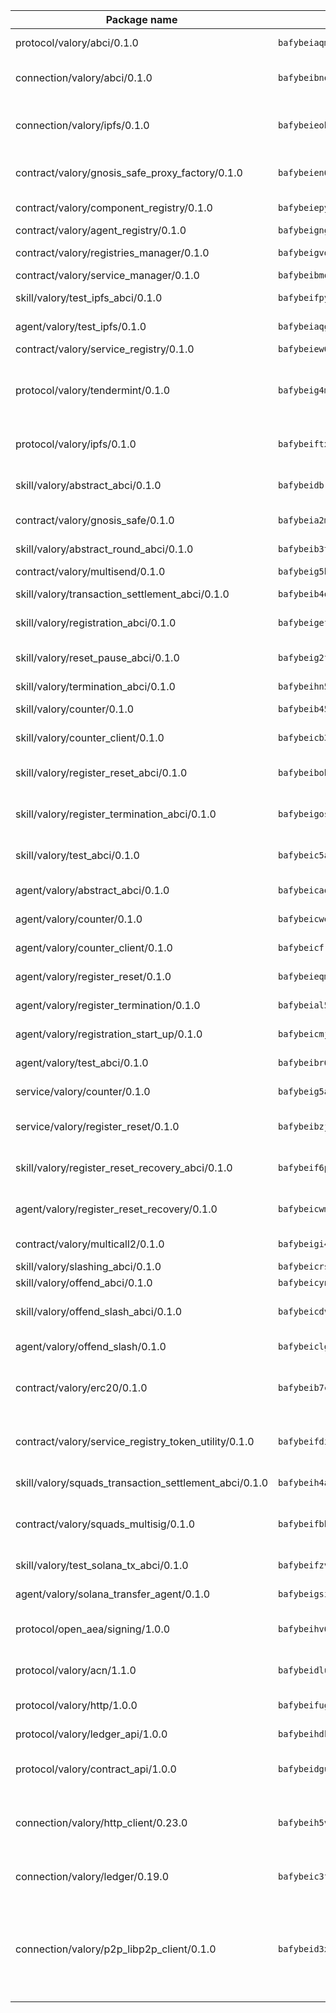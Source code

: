 | Package name                                                  | Package hash                                                  | Description                                                                                                                |
| ------------------------------------------------------------- | ------------------------------------------------------------- | -------------------------------------------------------------------------------------------------------------------------- |
| protocol/valory/abci/0.1.0                                    | `bafybeiaqmp7kocbfdboksayeqhkbrynvlfzsx4uy4x6nohywnmaig4an7u` | A protocol for ABCI requests and responses.                                                                                |
| connection/valory/abci/0.1.0                                  | `bafybeibnomg7hzcco23lbwhnoh7uel3odiv4tvbtndp5ads3szdrlcl2wy` | connection to wrap communication with an ABCI server.                                                                      |
| connection/valory/ipfs/0.1.0                                  | `bafybeieobovka44gjw5pqbypmtrxmqklojzw7v5jsacoqxvpp2imsyd53y` | A connection responsible for uploading and downloading files from IPFS.                                                    |
| contract/valory/gnosis_safe_proxy_factory/0.1.0               | `bafybeien67v6nu5btupwmekr7feyggu6u3nqo5unzsg25xlias6pmgz7ee` | Gnosis Safe proxy factory (GnosisSafeProxyFactory) contract                                                                |
| contract/valory/component_registry/0.1.0                      | `bafybeiepywewigowj533f55orx7oys3kk5lgdc247p2267scqfyp4gnqle` | Component registry contract                                                                                                |
| contract/valory/agent_registry/0.1.0                          | `bafybeignghdk7oqvyg722gz66tbuj2vj4vkatguj4b6lf5fqzqxkktcke4` | Agent registry contract                                                                                                    |
| contract/valory/registries_manager/0.1.0                      | `bafybeigvdzmxq2kfizvhwu43vcjlsddkftltv53e5xc7yqnadweari3kqi` | Registries Manager contract                                                                                                |
| contract/valory/service_manager/0.1.0                         | `bafybeibmqewfh5wnayopneyv4vx35n5k7loavzmcazyevntdoskw7vasom` | Service Manager contract                                                                                                   |
| skill/valory/test_ipfs_abci/0.1.0                             | `bafybeifpynjvqrt4zfgkmgtyrpvitz2xuo4opvm7z2k3puyroztpv7abd4` | IPFS e2e testing application.                                                                                              |
| agent/valory/test_ipfs/0.1.0                                  | `bafybeiaqgwkayq3ouu2xdfsg3eomtchtdl2ufork66ma4hpfhxi3p6spyi` | Agent for testing the ABCI connection.                                                                                     |
| contract/valory/service_registry/0.1.0                        | `bafybeiew6yobxk5jd4yct7z5tlsuobryymedj6vz7t74hmjo5llahahsxi` | Service Registry contract                                                                                                  |
| protocol/valory/tendermint/0.1.0                              | `bafybeig4mi3vmlv5zpbjbfuzcgida6j5f2nhrpedxicmrrfjweqc5r7cra` | A protocol for communication between two AEAs to share tendermint configuration details.                                   |
| protocol/valory/ipfs/0.1.0                                    | `bafybeiftxi2qhreewgsc5wevogi7yc5g6hbcbo4uiuaibauhv3nhfcdtvm` | A protocol specification for IPFS requests and responses.                                                                  |
| skill/valory/abstract_abci/0.1.0                              | `bafybeidbrzxykkdplynsh2z6iskqq26le2t4yvog4expn5v6g2iyyd7clq` | The abci skill provides a template of an ABCI application.                                                                 |
| contract/valory/gnosis_safe/0.1.0                             | `bafybeia2m32xfpsddrww7j3unkhcijuitlixffg66igrdyt6kgh5jvvwum` | Gnosis Safe (GnosisSafeL2) contract                                                                                        |
| skill/valory/abstract_round_abci/0.1.0                        | `bafybeib3te5ami7gi7vh6v2rvq7mjmatyqdzqwkqpn7qh6mzfmpc4ikq4q` | abstract round-based ABCI application                                                                                      |
| contract/valory/multisend/0.1.0                               | `bafybeig5byt5urg2d2bsecufxe5ql7f4mezg3mekfleeh32nmuusx66p4y` | MultiSend contract                                                                                                         |
| skill/valory/transaction_settlement_abci/0.1.0                | `bafybeib4qqbpcdbfba23jm4c3ki7imo4wn5wtsja3tqrsrdlulh3lnixby` | ABCI application for transaction settlement.                                                                               |
| skill/valory/registration_abci/0.1.0                          | `bafybeigeferybxvqw4fl2cu2mcmfhfpxdruw3jtsswlmvhag3pav47ia5e` | ABCI application for common apps.                                                                                          |
| skill/valory/reset_pause_abci/0.1.0                           | `bafybeig2fb6i66uq5g3kzcd32rmv4z4xqjsslteqpz44adwxjd6op54uxq` | ABCI application for resetting and pausing app executions.                                                                 |
| skill/valory/termination_abci/0.1.0                           | `bafybeihn5gc2uf7gnnjwwpgbgvbcivhac7hgzq54zlr4mj3vmsblhl2fna` | Termination skill.                                                                                                         |
| skill/valory/counter/0.1.0                                    | `bafybeib457jfpkhmsuvsvol5nkix4xvakuseyvwkicwoshuojnd6qqeceq` | The ABCI Counter application example.                                                                                      |
| skill/valory/counter_client/0.1.0                             | `bafybeicb37pj26xbknovfox5hwpuh26p3p44uh32tclpj5cwpgvhbmdl4y` | A client for the ABCI counter application.                                                                                 |
| skill/valory/register_reset_abci/0.1.0                        | `bafybeibobeuek23utdumix2kdbpg562stdsfzbjjejlohys4g2cobpju6q` | ABCI application for dummy skill that registers and resets                                                                 |
| skill/valory/register_termination_abci/0.1.0                  | `bafybeigosqonwdb2kyv4vlyuwlplo6kpungt3slvz3ckw6ijlgppfpl5xy` | ABCI application for dummy skill that registers and resets                                                                 |
| skill/valory/test_abci/0.1.0                                  | `bafybeic5aweur6wkdnkmqpo7mfumetryo3vojn4qfsz52uabytxyhv2hce` | ABCI application for testing the ABCI connection.                                                                          |
| agent/valory/abstract_abci/0.1.0                              | `bafybeicaqvksnljngrcoqginiliaobzimqvoyznp4iee6ad2wcfkdaxo7q` | The abstract ABCI AEA - for testing purposes only.                                                                         |
| agent/valory/counter/0.1.0                                    | `bafybeicweln5ftfnpxdlkdkctrwylajoytea4o34qaenjf5megzrpawq5a` | The ABCI Counter example as an AEA                                                                                         |
| agent/valory/counter_client/0.1.0                             | `bafybeicfrjp7fb635toi5bipmpsbptf2ctmdv5hatdso4iasxhnzup3zya` | The ABCI Counter example as an AEA                                                                                         |
| agent/valory/register_reset/0.1.0                             | `bafybeieqmuhsd4gjlpnba35zrj6c5vrmpm5oljqbj6ee7x2cwmr75e4skm` | Register reset to replicate Tendermint issue.                                                                              |
| agent/valory/register_termination/0.1.0                       | `bafybeial5bqrw5wwngsiiafn722kk2ve6qcsqit63h6o2ud3xk7p6zzjlm` | Register terminate to test the termination feature.                                                                        |
| agent/valory/registration_start_up/0.1.0                      | `bafybeicmjgqmxjgz64ucdurp72kxnhwho3v3tvhb7wigyn2gvv7aydebra` | Registration start-up ABCI example.                                                                                        |
| agent/valory/test_abci/0.1.0                                  | `bafybeibr6mkm42v3vokztq6ox2gwiehyytr7rhynfgmotntd5dsowao5xi` | Agent for testing the ABCI connection.                                                                                     |
| service/valory/counter/0.1.0                                  | `bafybeig5aqbpzarh64k2ly7xuqqu4j6ctqt6lpnfrpfvpqasjxrlukyuyi` | A set of agents incrementing a counter                                                                                     |
| service/valory/register_reset/0.1.0                           | `bafybeibzjhekaa6l4y7jxv5njjuzbzf5loituzmy3qfpg2gei7mjhr2wpm` | Test and debug tendermint reset mechanism.                                                                                 |
| skill/valory/register_reset_recovery_abci/0.1.0               | `bafybeif6p5k525xyqdli2ybcyzn5kpyb32klsnktjp3mzaz3hpgwjfttyu` | ABCI application for dummy skill that registers and resets                                                                 |
| agent/valory/register_reset_recovery/0.1.0                    | `bafybeicwmemu2fykun2fn7htttqi6dgk3k3hrm7q2fw2nxxq6axeq7zcne` | Agent to showcase hard reset as a recovery mechanism.                                                                      |
| contract/valory/multicall2/0.1.0                              | `bafybeigi47jlga5dsv7ew332ukccxnmbez5nqnkpbyqmm366llrvjxua4i` | The MakerDAO multicall2 contract.                                                                                          |
| skill/valory/slashing_abci/0.1.0                              | `bafybeicrscy3me5lxjyh6g4nvjimkqqi3ha2jpwha4i6sofdhov5fgzs4a` | Slashing skill.                                                                                                            |
| skill/valory/offend_abci/0.1.0                                | `bafybeicynd7bp7g3jmdt3pe2qphhabs5uqo3yp3rzxnvwjxrdgb5xbcvuq` | Offend ABCI application.                                                                                                   |
| skill/valory/offend_slash_abci/0.1.0                          | `bafybeicdvqyluy6ewsjyvabqknp3ziki4dcw6kq5eciautiq6atdnsfnwu` | ABCI application used in order to test the slashing abci                                                                   |
| agent/valory/offend_slash/0.1.0                               | `bafybeiclgmtaj4dwamfwmlv2qwn4cyzqfzg3avn4dy342vb7pbat3fulmm` | Offend and slash to test the slashing feature.                                                                             |
| contract/valory/erc20/0.1.0                                   | `bafybeib7ctk3deleyxayrqvropewefr2muj4kcqe3t3wscak25bjmxnqwe` | The scaffold contract scaffolds a contract to be implemented by the developer.                                             |
| contract/valory/service_registry_token_utility/0.1.0          | `bafybeifdia2y5546tvk6xzxeaqzf2n5n7dutj2hdzbgenxohaqhjtnjqm4` | The scaffold contract scaffolds a contract to be implemented by the developer.                                             |
| skill/valory/squads_transaction_settlement_abci/0.1.0         | `bafybeih4asf6rfue6oed66gxejgnwfnjkywgmyphuakfgcyy2h4evuxik4` | ABCI application for transaction settlement.                                                                               |
| contract/valory/squads_multisig/0.1.0                         | `bafybeifbhijzq5mnnmy5i52l7qtesdyfldsotomeukryxujz7mddnwzkqi` | The scaffold contract scaffolds a contract to be implemented by the developer.                                             |
| skill/valory/test_solana_tx_abci/0.1.0                        | `bafybeifzvadc75jjdwctnvpvbcaswdzzhnqcwdqdgxgs6swyxq2njihxhi` | SOLANA e2e testing application.                                                                                            |
| agent/valory/solana_transfer_agent/0.1.0                      | `bafybeigsi3yokz4ssvwnjyhvacrztdegeor666cdeo5kgt4g4gjjp2inje` | Register terminate to test the termination feature.                                                                        |
| protocol/open_aea/signing/1.0.0                               | `bafybeihv62fim3wl2bayavfcg3u5e5cxu3b7brtu4cn5xoxd6lqwachasi` | A protocol for communication between skills and decision maker.                                                            |
| protocol/valory/acn/1.1.0                                     | `bafybeidluaoeakae3exseupaea4i3yvvk5vivyt227xshjlffywwxzcxqe` | The protocol used for envelope delivery on the ACN.                                                                        |
| protocol/valory/http/1.0.0                                    | `bafybeifugzl63kfdmwrxwphrnrhj7bn6iruxieme3a4ntzejf6kmtuwmae` | A protocol for HTTP requests and responses.                                                                                |
| protocol/valory/ledger_api/1.0.0                              | `bafybeihdk6psr4guxmbcrc26jr2cbgzpd5aljkqvpwo64bvaz7tdti2oni` | A protocol for ledger APIs requests and responses.                                                                         |
| protocol/valory/contract_api/1.0.0                            | `bafybeidgu7o5llh26xp3u3ebq3yluull5lupiyeu6iooi2xyymdrgnzq5i` | A protocol for contract APIs requests and responses.                                                                       |
| connection/valory/http_client/0.23.0                          | `bafybeih5vzo22p2umhqo52nzluaanxx7kejvvpcpdsrdymckkyvmsim6gm` | The HTTP_client connection that wraps a web-based client connecting to a RESTful API specification.                        |
| connection/valory/ledger/0.19.0                               | `bafybeic3ft7l7ca3qgnderm4xupsfmyoihgi27ukotnz7b5hdczla2enya` | A connection to interact with any ledger API and contract API.                                                             |
| connection/valory/p2p_libp2p_client/0.1.0                     | `bafybeid3xg5k2ol5adflqloy75ibgljmol6xsvzvezebsg7oudxeeolz7e` | The libp2p client connection implements a tcp connection to a running libp2p node as a traffic delegate to send/receive envelopes to/from agents in the DHT. |

